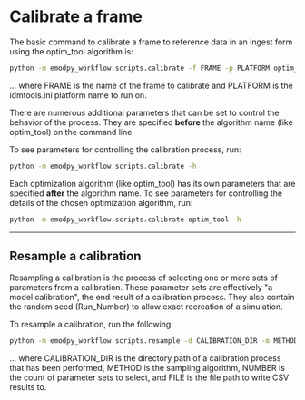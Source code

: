# Calibrate a frame

The basic command to calibrate a frame to reference data in an ingest form using the optim_tool algorithm is:

```bash
python -m emodpy_workflow.scripts.calibrate -f FRAME -p PLATFORM optim_tool
```

... where FRAME is the name of the frame to calibrate and PLATFORM is the idmtools.ini platform name to run on.

There are numerous additional parameters that can be set to control the behavior of the process. They are specified
**before** the algorithm name (like optim_tool) on the command line. 

To see parameters for controlling the calibration process, run:

```bash
python -m emodpy_workflow.scripts.calibrate -h
```

Each optimization algorithm (like optim_tool) has its own parameters that are specified **after** the algorithm name. To 
see parameters for controlling the details of the chosen optimization algorithm, run:

```bash
python -m emodpy_workflow.scripts.calibrate optim_tool -h
```

---

## Resample a calibration

Resampling a calibration is the process of selecting one or more sets of parameters from a calibration. 
These parameter sets are effectively "a model calibration", the end result of a calibration process. They also contain
the random seed (Run_Number) to allow exact recreation of a simulation.

To resample a calibration, run the following:

```bash
python -m emodpy_workflow.scripts.resample -d CALIBRATION_DIR -m METHOD -n NUMBER -o FILE
```

... where CALIBRATION_DIR is the directory path of a calibration process that has been performed, METHOD is the
sampling algorithm, NUMBER is the count of parameter sets to select, and FILE is the file path to write CSV results to.

